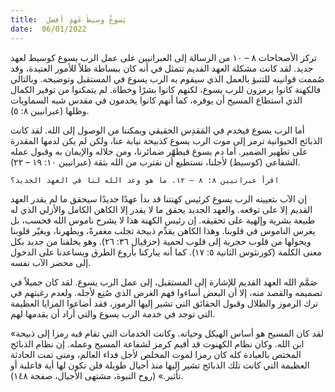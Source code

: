 ```yaml
---
title:  يَسوعُ وسيطَ عَهدٍ أفضل
date:  06/01/2022
---
```


تركز الأصحاحات ٨ – ١٠ من الرسالة إلى العبرانيين على عمل الرب يسوع كوسيط لعهد جديد. لقد كانت مشكلة العهد القديم تتمثل في أنه كان ببساطة ظلاً للأمور العتيدة، وقد صُممت قوانينه للتنبؤ بالعمل الذي سيقوم به الرب يسوع في المستقبل وتوضيحه. وبالتالي فالكهنة كانوا يرمزون للرب يسوع، لكنهم كانوا بشرًا وخطاة. لم يتمكنوا من توفير الكمال الذي استطاع المسيح أن يوفره، كما أنهم كانوا يخدمون في مقدس شبه السماويات وظلها (عبرانيين ٨: ٥).

أما الرب يسوع فيخدم في المَقدِس الحقيقي ويمكننا من الوصول إلى الله. لقد كانت الذبائح الحيوانية ترمز إلى موت الرب يسوع كذبيحة نيابة عنا، ولكن لم يكن لدمها المقدرة على تطهير الضمير. أما دم يسوع فيطهّر ضمائرنا، ومن خلاله والإيمان به وقبول عمله الشفاعي (كوسيط) لأجلنا، نستطيع أن نقترب من الله بثقة (عبرانيين ١٠: ١٩ – ٢٢).

`اقرأ عبرانيين ٨: ٨ – ١٢. ما هو وعد الله لنا في العهد الجديد؟`

إن الآب بتعيينه الرب يسوع كرئيس كهنتنا قد بدأ عهدًا جديدًا سيحقق ما لم يقدر العهد القديم إلا على توقعه. والعهد الجديد يحقق ما لا يقدر إلا الكاهن الكامل والأزلي الذي له طبيعة بشرية وإلهية على تحقيقه. إن رئيس الكهنة هذا لا يشرح ناموس الله فحسب، بل يغرس الناموس في قلوبنا. وهذا الكاهن يقدِّم ذبيحة تجلب مغفرةً، ويطهرنا، ويغيّر قلوبنا ويحولها من قلوب حجرية إلى قلوب لحمية (حزقيال ٣٦: ٢٦). وهو يخلقنا من جديد بكل معنى الكلمة (كورنثوس الثانية ٥: ١٧). كما أنه يباركنا بأروع الطرق ويساعدنا على الدخول إلى محضر الآب نفسه.

صَمَّم الله العهد القديم للإشارة إلى المستقبل، إلى عمل الرب يسوع. لقد كان جميلاً في تصميمه والقصد منه، إلا أن البعض أساءوا فهم الغرض الذي صُنِع لأجله. ولعدم رغبتهم في ترك الرموز والظلال وقبول الحقائق التي تشير إليها الرموز، فقد أضاعوا المزايا العظيمة التي توجد في خدمة الرب يسوع والتي أراد أن يقدمها لهم.

«لقد كان المسيح هو أساس الهيكل وحياته. وكانت الخدمات التي تقام فيه رمزا إلى ذبيحة ابن الله. وكان نظام الكهنوت قد أقيم كرمز لشفاعة المسيح وعمله. إن نظام الذبائح المختص بالعبادة كله كان رمزا لموت المخلص لأجل فداء العالم، ومتى تمت الحادثة العظيمة التي كانت تلك الذبائح تشير إليها منذ أجيال طويلة فلن تكون لها أية فاعلية أو تأثير.» (روح النبوة، مشتهى الأجيال، صفحة ١٤٨).